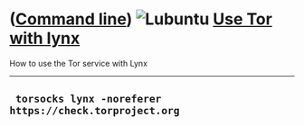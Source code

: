 














([Command line](Cl.htm)) ![Lubuntu](PicLubuntu.png) [Use Tor with lynx](ClTorLynx.htm)
======================================================================================



How to use the Tor service with Lynx



  ----------------------------------------------------------
  ` torsocks lynx -noreferer https://check.torproject.org`
  ----------------------------------------------------------



















